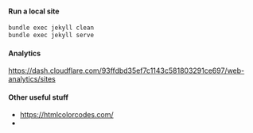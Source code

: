
#### Run a local site
```sh
bundle exec jekyll clean
bundle exec jekyll serve
```

#### Analytics
https://dash.cloudflare.com/93ffdbd35ef7c1143c581803291ce697/web-analytics/sites

#### Other useful stuff
* https://htmlcolorcodes.com/
* 